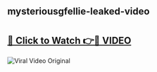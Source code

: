 ## mysteriousgfellie-leaked-video 

# <h2><a href="http://freeplayer.one?title=mysteriousgfellie-leaked-video&ref=21J">🔗 Click to Watch 👉🔴 VIDEO</a></h2>

<a href="http://freeplayer.one?title=mysteriousgfellie-leaked-video&ref=21J" rel="nofollow" data-target="animated-image.originalLink"><img src="https://i.ibb.co.com/xMMVF88/686577567.gif" alt="Viral Video Original" style="max-width: 100%; display: inline-block;" data-target="animated-image.originalImage"></a>

